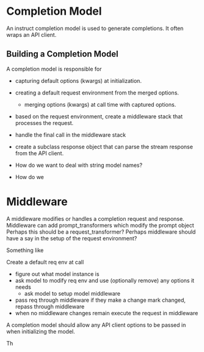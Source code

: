 # Completion Model

An instruct completion model is used to generate completions. It often wraps
an API client.

## Building a Completion Model
A completion model is responsible for
- capturing default options (kwargs) at initialization.
- creating a default request environment from the merged options.
  - merging options (kwargs) at call time with captured options.
- based on the request environment, create a middleware stack that processes the request.
- handle the final call in the middleware stack
- create a subclass response object that can parse the stream response from the API client.


- How do we want to deal with string model names?

- How do we

# Middleware

A middleware modifies or handles a completion request and response.
Middleware can add prompt_transformers which modify the prompt object
  Perhaps this should be a request_transformer?
Perhaps middleware should have a say in the setup of the request environment?

Something like

Create a default req env at call
  - figure out what model instance is
  - ask model to modify req env and use (optionally remove) any options it needs
    - ask model to setup model middleware
  - pass req through middleware if they make a change mark changed, repass through middleware
  - when no middleware changes remain execute the request in middleware




A completion model should allow any API client options to be passed in when initializing the model.

Th
